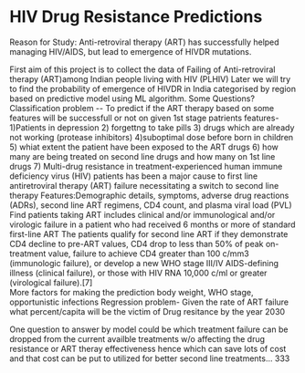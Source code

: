 # HIV Drug Resistance Predictions

Reason for Study:
Anti-retroviral therapy (ART) has successfully helped managing HIV/AIDS, but lead to emergence of HIVDR mutations.

First aim of this project is to collect the data of Failing of Anti-retroviral therapy (ART)among Indian people living with HIV (PLHIV) Later we will try to find the probability of emergence of HIVDR in India categorised by region based on predictive model using ML algorithm.
Some Questions?
  Classification problem -- To predict if the ART therapy based on some features will be successfull or not on given 1st stage patrients
    features- 1)Patients in depression 2) forgettng to take pills 3) drugs which are already not working (protease inhibitors) 4)suboptimal dose before born in children 5) whiat extent the patient have been exposed to the ART drugs 6) how many are being treated on second line drugs and how many on 1st line drugs 7) Multi-drug resistance in treatment-experienced human immune deficiency virus (HIV) patients has been a major cause to first line antiretroviral therapy (ART) failure necessitating a switch to second line therapy
    Features:Demographic details, symptoms, adverse drug reactions (ADRs), second line ART regimens, CD4 count, and plasma viral load (PVL) 
    Find patients taking ART includes clinical and/or immunological and/or virologic failure in a patient who had received 6 months or more of standard first-line ART
    The patients qualify for second line ART if they demonstrate CD4 decline to pre-ART values, CD4 drop to less than 50% of peak on-treatment value, failure to achieve CD4 greater than 100 c/mm3 (immunologic failure), or develop a new WHO stage III/IV AIDS-defining illness (clinical failure), or those with HIV RNA 10,000 c/ml or greater (virological failure).[7]\
  More factors for making the prediction body weight, WHO stage, opportunistic infections
  Regression problem- Given the rate of ART failure what percent/capita will be the victim of Drug resitance by the year 2030
  
  One question to answer  by model could be which treatment failure can be dropped from the current availble treatments w/o affecting the drug resistance or ART theray effectiveness hence which can save lots of cost and that cost can be put to utilized for better second line treatments...
333

